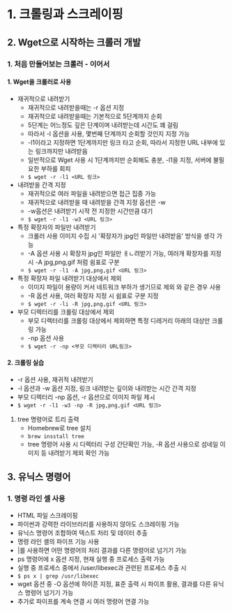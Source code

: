 # 1. 크롤링과 스크레이핑
## 2. Wget으로 시작하는 크롤러 개발
### 1. 처음 만들어보는 크롤러 - 이어서
#### 1. Wget을 크롤러로 사용
- 재귀적으로 내려받기
  - 재귀적으로 내려받을때는 -r 옵션 지정
  - 재귀적으로 내려받을때는 기본적으로 5단계까지 순회
  - 5단계는 어느정도 깊은 단계이며 내려받는데 시간도 꽤 걸림
  - 따라서 -l 옵션을 사용, 몇번째 단계까지 순회할 것인지 지정 가능
  - -l1이라고 지정하면 1단계까지만 링크 타고 순회, 따라서 지정한 URL 내부에 있는 링크까지만 내려받음
  - 일반적으로 Wget 사용 시 1단계까지만 순회해도 충분, -l1을 지정, 서버에 불필요한 부하를 회피
  - ```$ wget -r -l1 <URL 링크>```
- 내려받을 간격 지정
  - 재귀적으로 여러 파일을 내려받으면 접근 집중 가능
  - 재귀적으로 내려받을 때 내려받을 간격 지정 옵션은 -w
  - -w옵션은 내려받기 시작 전 지정한 시간만큼 대기
  - ```$ wget -r -l1 -w3 <URL 링크>```
- 특정 확장자의 파일만 내려받기
  - 크롤러 사용 이미지 수집 시 '확장자가 jpg인 파일만 내려받음' 방식을 생각 가능
  - -A 옵션 사용 시 확장자 jpg인 파일만 ㅐㄴ려받기 가능, 여러개 확장자를 지정시 -A jpg,png,gif 처럼 쉼표로 구분
  - ```$ wget -r -l1 -A jpg,png,gif <URL 링크>```
- 특정 확장자 파일 내려받기 대상에서 제외
  - 이미지 파일이 용량이 커서 네트워크 부하가 생기므로 제외 와 같은 경우 사용
  - -R 옵션 사용, 여러 확장자 지정 시 쉼표로 구분 지정
  - ```$ wget -r -li -R jpg,png,gif <URL 링크>```
- 부모 디렉터리를 크롤링 대상에서 제외
  - 부모 디렉터리를 크롤링 대상에서 제외하면 특정 디레거리 아래의 대상만 크롤링 가능
  - -np 옵션 사용
  - ```$ wget -r -np <부모 디렉터리 URL링크>```
#### 2. 크롤링 실습
- -r 옵션 사용, 재귀적 내려받기
- -l 옵션과 -w 옵션 지정, 링크 내려받는 깊이와 내려받는 시간 간격 지정
- 부모 디렉터리 -np 옵션, -r 옵션으로 이미지 파일 제ㅚ
- ```$ wget -r -l1 -w3 -np -R jpg,png,gif <URL 링크>```
1. tree 명령어로 트리 출력
   - Homebrew로 tree 설치
   - ```brew insstall tree```
   - tree 명령어 사용 시 디렉터리 구성 간단확인 가능, -R 옵션 사용으로 섬네일 이미지 등 내려받기 제외 확인 가능
## 3. 유닉스 명령어
### 1. 명령 라인 셀 사용
- HTML 파일 스크레이핑
- 파이썬과 강력한 라이브러리를 사용하지 않아도 스크레이핑 가능
- 유닉스 명령어 조합하여 텍스트 처리 및 데이터 추출
- 명령 라인 셸의 파이프 기능 사용
- |를 사용하면 어떤 명령어의 처리 결과를 다른 명령어로 넘기기 가능
- ps 명령어에 x 옵션 지정, 현재 실행 중 프로세스 출력 가능
- 실행 중 프로세스 중에서 /user/libexec과 관련된 프로세스 추출 시
- ```$ ps x | grep /usr/libexec```
- wget 옵션 중 -O 옵션에 하이픈 지정, 표준 출력 시 파이프 활용, 결과를 다른 유닉스 명령어 넘기기 가능
- 추가로 파이프를 계속 연결 시 여러 명령어 연결 가능